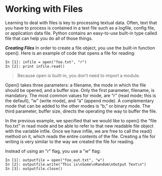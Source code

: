 # Working with Files

Learning to deal with files is key to processing textual data. Often, text that you have to process is contained in a text file such as a logfile, config file, or application data file. Python contains an easy-to-use built-in type called file that can help you do all of those things.

***Creating Files***
In order to create a file object, you use the built-in function open(). Here is an example of code that opens a file for reading:
```
In [1]: infile = open("foo.txt", "r")
In [2]: print infile.read()
```

> Because open is built-in, you don’t need to import a module.

Open() takes three parameters: a filename, the mode in which the file should be opened, and a buffer size. Only the first parameter, filename, is mandatory. The most common values for mode, are “r” (read mode; this is the default), “w” (write mode), and “a” (append mode). A complementary mode that can be added to the other modes is “b,” or binary mode. The third parameter, buffer size, directs the operating the way to buffer the file.

In the previous example, we specified that we would like to open() the "file foo.txt" in read mode and be able to refer to that new readable file object with the variable infile. Once we have infile, we are free to call the read() method on it, which reads the entire contents of the file. Creating a file for writing is very similar to the way we created the file for reading.

Instead of using an "r" flag, you use a "w" flag:
```
In [1]: outputfile = open("foo_out.txt", "w")
In [2]: outputfile.write("This is\nSome\nRandom\nOutput Text\n")
In [3]: outputfile.close()
```


